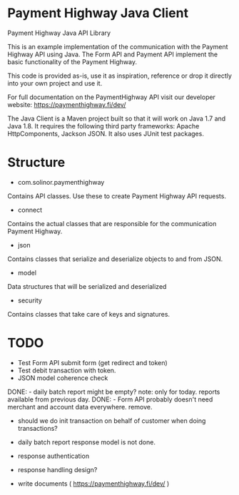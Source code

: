 # Payment Highway Java Client
Payment Highway Java API Library

This is an example implementation of the communication with the Payment Highway API using Java. The Form API and Payment API implement the basic functionality of the Payment Highway.

This code is provided as-is, use it as inspiration, reference or drop it directly into your own project and use it.

For full documentation on the PaymentHighway API visit our developer website: https://paymenthighway.fi/dev/

The Java Client is a Maven project built so that it will work on Java 1.7 and Java 1.8. It requires the following third party frameworks: Apache HttpComponents, Jackson JSON. It also uses JUnit test packages.

# Structure 


* com.solinor.paymenthighway

Contains API classes. Use these to create Payment Highway API requests.

* connect

Contains the actual classes that are responsible for the communication Payment Highway.

* json

Contains classes that serialize and deserialize objects to and from JSON.

* model

Data structures that will be serialized and deserialized

* security

Contains classes that take care of keys and signatures.

# TODO

- Test Form API submit form (get redirect and token)
- Test debit transaction with token.
- JSON model coherence check

DONE: - daily batch report might be empty? note: only for today. reports available from previous day.
DONE: - Form API probably doesn't need merchant and account data everywhere. remove. 

- should we do init transaction on behalf of customer when doing transactions?

- daily batch report response model is not done. 

- response authentication
- response handling design?
- write documents ( https://paymenthighway.fi/dev/ )

